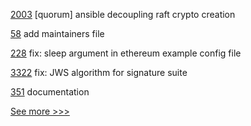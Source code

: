 
[2003](https://github.com/hyperledger/bevel/pull/2003) [quorum] ansible decoupling raft crypto creation

[58](https://github.com/hyperledger-labs/business-partner-agent-chart/pull/58) add maintainers file

[228](https://github.com/hyperledger/caliper-benchmarks/pull/228) fix: sleep argument in ethereum example config file

[3322](https://github.com/hyperledger/aries-framework-go/pull/3322) fix: JWS algorithm for signature suite 

[351](https://github.com/hyperledger-labs/fabric-token-sdk/pull/351) documentation


[See more >>>](https://start-here.hyperledger.org/pull-requests)
